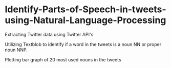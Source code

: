 # Identify-Parts-of-Speech-in-tweets-using-Natural-Language-Processing

Extracting Twitter data using Twitter API's

Utilizing Textblob to identify if a word in the tweets is a noun NN or proper noun NNP.

Plotting bar graph of 20 most used nouns in the tweets
